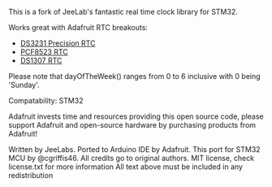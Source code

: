 This is a fork of JeeLab's fantastic real time clock library for STM32.

Works great with Adafruit RTC breakouts:

- [DS3231 Precision RTC](https://www.adafruit.com/product/3013)
- [PCF8523 RTC](https://www.adafruit.com/product/3295)
- [DS1307 RTC](https://www.adafruit.com/product/3296)

Please note that dayOfTheWeek() ranges from 0 to 6 inclusive with 0 being 'Sunday'.

Compatability: STM32

Adafruit invests time and resources providing this open source code, please support Adafruit and open-source hardware by purchasing products from Adafruit!

Written by JeeLabs. Ported to Arduino IDE by Adafruit. 
This port for STM32 MCU by @cgriffis46. All credits go to original authors. 
MIT license, check license.txt for more information
All text above must be included in any redistribution
